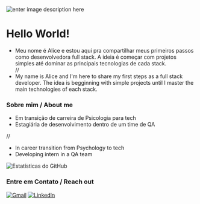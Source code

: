 
![enter image description here](https://embarcados.com.br/wp-content/uploads/2017/12/Capa-Embarcados.jpg.webp)
# Hello World!

* Meu nome é Alice e estou aqui pra compartilhar meus primeiros passos como desenvolvedora full stack. A ideia é começar com projetos simples até dominar as principais tecnologias de cada stack.  
//
* My name is Alice and I'm here to share my first steps as a full stack developer. The idea is begginning with simple projects until I master the main technologies of each stack.  

### Sobre mim / About me

* Em transição de carreira de Psicologia para tech
* Estagiária de desenvolvimento dentro de um time de QA

//
* In career transition from Psychology to tech
* Developing intern in a QA team

![Estatísticas do GitHub](https://github-readme-stats.vercel.app/api?username=ah-lice&show_icons=true&theme=radical)

### Entre em Contato / Reach out
[![Gmail](https://img.shields.io/badge/Gmail-D14836?style=for-the-badge&logo=gmail&logoColor=white)](mailto:aliceobarros@gmail.com)
[![LinkedIn](https://img.shields.io/badge/LinkedIn-0077B5?style=for-the-badge&logo=linkedin&logoColor=white)](https://www.linkedin.com/in/maria-alice-barros)


